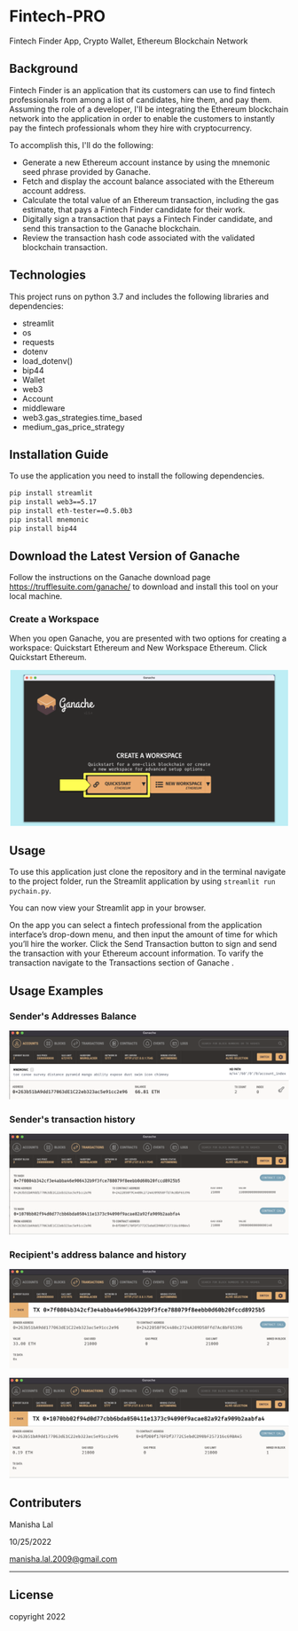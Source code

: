 # Fintech-PRO
  Fintech Finder App, Crypto Wallet, Ethereum Blockchain Network 

## Background

 Fintech Finder is an application that its customers can use to find fintech professionals from among a list of candidates, hire them, and pay them. Assuming the role of a developer, I'll be integrating the Ethereum blockchain network into the application in order to enable the customers to instantly pay the fintech professionals whom they hire with cryptocurrency.

To accomplish this, I'll do the following:

* Generate a new Ethereum account instance by using the mnemonic seed phrase provided by Ganache.
* Fetch and display the account balance associated with the Ethereum account address.
* Calculate the total value of an Ethereum transaction, including the gas estimate, that pays a Fintech Finder candidate for their work.
* Digitally sign a transaction that pays a Fintech Finder candidate, and send this transaction to the Ganache blockchain.
* Review the transaction hash code associated with the validated blockchain transaction.

## Technologies
This project runs on python 3.7 and includes the following libraries and dependencies:

* streamlit 
* os
* requests
* dotenv 
* load_dotenv()
* bip44 
* Wallet
* web3 
* Account
* middleware
* web3.gas_strategies.time_based 
* medium_gas_price_strategy


## Installation Guide

To use the application you need to install the following dependencies.

```
pip install streamlit
pip install web3==5.17
pip install eth-tester==0.5.0b3
pip install mnemonic
pip install bip44

```
## Download the Latest Version of Ganache
Follow the instructions on the Ganache download page https://trufflesuite.com/ganache/ to download and install this tool on your local machine.

### Create a Workspace

When you open Ganache, you are presented with two options for creating a workspace: Quickstart Ethereum and New Workspace Ethereum. Click Quickstart Ethereum.

![](Images/Ganach_wokstation.png)




## Usage

To use this application just clone the repository and in the terminal navigate to the project folder, run the Streamlit application by using `streamlit run pychain.py`.

You can now view your Streamlit app in your browser.

On the app you can select a fintech professional from the application interface’s drop-down menu, and then input the amount of time for which you’ll hire the worker. Click the Send Transaction button to sign and send the transaction with your Ethereum account information. To varify the transaction navigate to the Transactions section of Ganache .


## Usage Examples

### Sender's Addresses Balance

![](Images/Address_balance.png)

### Sender's transaction history

![](Images/Transaction_history.png)

### Recipient's address balance and history

![](Images/recipients_address_balance.png)

![](Images/recipient_bal.png)

## Contributers

Manisha Lal

10/25/2022

manisha.lal.2009@gmail.com
___


## License
copyright 2022


